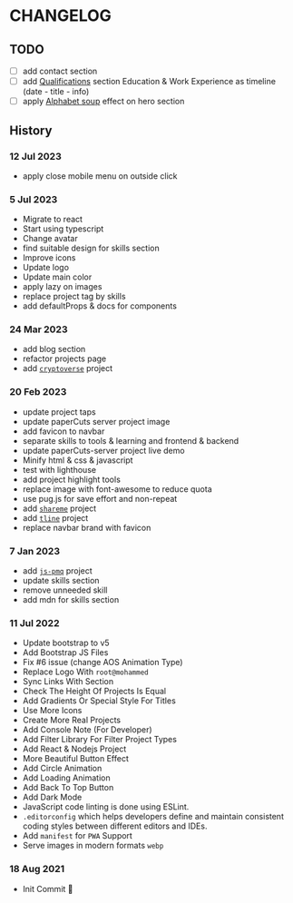 # CHANGELOG

## TODO

- [ ] add contact section
- [ ] add [Qualifications](https://codepen.io/xichen/pen/wzpeMM) section Education & Work Experience as timeline (date - title - info)
- [ ] apply [Alphabet soup](https://codepen.io/mohmmedtaysser/pen/rNQYVwg?editors=1010) effect on hero section

## History

### 12 Jul 2023

- apply close mobile menu on outside click

### 5 Jul 2023

- Migrate to react
- Start using typescript
- Change avatar
- find suitable design for skills section
- Improve icons
- Update logo
- Update main color
- apply lazy on images
- replace project tag by skills
- add defaultProps & docs for components

### 24 Mar 2023

- add blog section
- refactor projects page
- add [`cryptoverse`](https://cryptoverse-in-react.vercel.app/) project

### 20 Feb 2023

- update project taps
- update paperCuts server project image
- add favicon to navbar
- separate skills to tools & learning and frontend & backend
- update paperCuts-server project live demo
- Minify html & css & javascript
- test with lighthouse
- add project highlight tools
- replace image with font-awesome to reduce quota
- use pug.js for save effort and non-repeat
- add [`shareme`](https://shareme-psi.vercel.app/) project
- add [`tline`](https://www.npmjs.com/package/tline) project
- replace navbar brand with favicon

### 7 Jan 2023

- add [`js-pmq`](https://www.npmjs.com/package/js-pmq) project
- update skills section
- remove unneeded skill
- add mdn for skills section

### 11 Jul 2022

- Update bootstrap to v5
- Add Bootstrap JS Files
- Fix #6 issue (change AOS Animation Type)
- Replace Logo With `root@mohammed`
- Sync Links With Section
- Check The Height Of Projects Is Equal
- Add Gradients Or Special Style For Titles
- Use More Icons
- Create More Real Projects
- Add Console Note (For Developer)
- Add Filter Library For Filter Project Types
- Add React & Nodejs Project
- More Beautiful Button Effect
- Add Circle Animation
- Add Loading Animation
- Add Back To Top Button
- Add Dark Mode
- JavaScript code linting is done using ESLint.
- `.editorconfig` which helps developers define and maintain consistent coding styles between different editors and IDEs.
- Add `manifest` for `PWA` Support
- Serve images in modern formats `webp`

### 18 Aug 2021

- Init Commit 🎉
